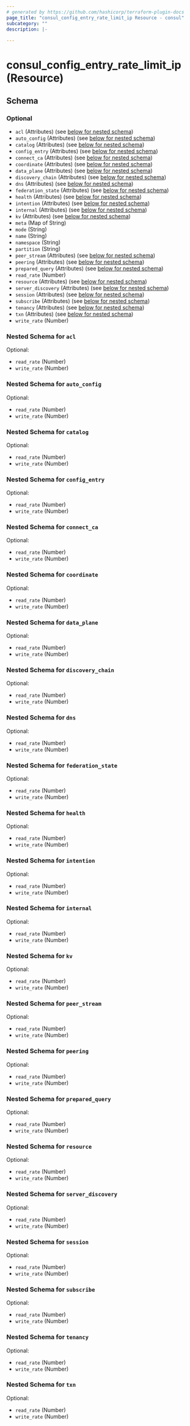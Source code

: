 ```yaml
---
# generated by https://github.com/hashicorp/terraform-plugin-docs
page_title: "consul_config_entry_rate_limit_ip Resource - consul"
subcategory: ""
description: |-
  
---
```


# consul_config_entry_rate_limit_ip (Resource)





<!-- schema generated by tfplugindocs -->
## Schema

### Optional

- `acl` (Attributes) (see [below for nested schema](#nestedatt--acl))
- `auto_config` (Attributes) (see [below for nested schema](#nestedatt--auto_config))
- `catalog` (Attributes) (see [below for nested schema](#nestedatt--catalog))
- `config_entry` (Attributes) (see [below for nested schema](#nestedatt--config_entry))
- `connect_ca` (Attributes) (see [below for nested schema](#nestedatt--connect_ca))
- `coordinate` (Attributes) (see [below for nested schema](#nestedatt--coordinate))
- `data_plane` (Attributes) (see [below for nested schema](#nestedatt--data_plane))
- `discovery_chain` (Attributes) (see [below for nested schema](#nestedatt--discovery_chain))
- `dns` (Attributes) (see [below for nested schema](#nestedatt--dns))
- `federation_state` (Attributes) (see [below for nested schema](#nestedatt--federation_state))
- `health` (Attributes) (see [below for nested schema](#nestedatt--health))
- `intention` (Attributes) (see [below for nested schema](#nestedatt--intention))
- `internal` (Attributes) (see [below for nested schema](#nestedatt--internal))
- `kv` (Attributes) (see [below for nested schema](#nestedatt--kv))
- `meta` (Map of String)
- `mode` (String)
- `name` (String)
- `namespace` (String)
- `partition` (String)
- `peer_stream` (Attributes) (see [below for nested schema](#nestedatt--peer_stream))
- `peering` (Attributes) (see [below for nested schema](#nestedatt--peering))
- `prepared_query` (Attributes) (see [below for nested schema](#nestedatt--prepared_query))
- `read_rate` (Number)
- `resource` (Attributes) (see [below for nested schema](#nestedatt--resource))
- `server_discovery` (Attributes) (see [below for nested schema](#nestedatt--server_discovery))
- `session` (Attributes) (see [below for nested schema](#nestedatt--session))
- `subscribe` (Attributes) (see [below for nested schema](#nestedatt--subscribe))
- `tenancy` (Attributes) (see [below for nested schema](#nestedatt--tenancy))
- `txn` (Attributes) (see [below for nested schema](#nestedatt--txn))
- `write_rate` (Number)

<a id="nestedatt--acl"></a>
### Nested Schema for `acl`

Optional:

- `read_rate` (Number)
- `write_rate` (Number)


<a id="nestedatt--auto_config"></a>
### Nested Schema for `auto_config`

Optional:

- `read_rate` (Number)
- `write_rate` (Number)


<a id="nestedatt--catalog"></a>
### Nested Schema for `catalog`

Optional:

- `read_rate` (Number)
- `write_rate` (Number)


<a id="nestedatt--config_entry"></a>
### Nested Schema for `config_entry`

Optional:

- `read_rate` (Number)
- `write_rate` (Number)


<a id="nestedatt--connect_ca"></a>
### Nested Schema for `connect_ca`

Optional:

- `read_rate` (Number)
- `write_rate` (Number)


<a id="nestedatt--coordinate"></a>
### Nested Schema for `coordinate`

Optional:

- `read_rate` (Number)
- `write_rate` (Number)


<a id="nestedatt--data_plane"></a>
### Nested Schema for `data_plane`

Optional:

- `read_rate` (Number)
- `write_rate` (Number)


<a id="nestedatt--discovery_chain"></a>
### Nested Schema for `discovery_chain`

Optional:

- `read_rate` (Number)
- `write_rate` (Number)


<a id="nestedatt--dns"></a>
### Nested Schema for `dns`

Optional:

- `read_rate` (Number)
- `write_rate` (Number)


<a id="nestedatt--federation_state"></a>
### Nested Schema for `federation_state`

Optional:

- `read_rate` (Number)
- `write_rate` (Number)


<a id="nestedatt--health"></a>
### Nested Schema for `health`

Optional:

- `read_rate` (Number)
- `write_rate` (Number)


<a id="nestedatt--intention"></a>
### Nested Schema for `intention`

Optional:

- `read_rate` (Number)
- `write_rate` (Number)


<a id="nestedatt--internal"></a>
### Nested Schema for `internal`

Optional:

- `read_rate` (Number)
- `write_rate` (Number)


<a id="nestedatt--kv"></a>
### Nested Schema for `kv`

Optional:

- `read_rate` (Number)
- `write_rate` (Number)


<a id="nestedatt--peer_stream"></a>
### Nested Schema for `peer_stream`

Optional:

- `read_rate` (Number)
- `write_rate` (Number)


<a id="nestedatt--peering"></a>
### Nested Schema for `peering`

Optional:

- `read_rate` (Number)
- `write_rate` (Number)


<a id="nestedatt--prepared_query"></a>
### Nested Schema for `prepared_query`

Optional:

- `read_rate` (Number)
- `write_rate` (Number)


<a id="nestedatt--resource"></a>
### Nested Schema for `resource`

Optional:

- `read_rate` (Number)
- `write_rate` (Number)


<a id="nestedatt--server_discovery"></a>
### Nested Schema for `server_discovery`

Optional:

- `read_rate` (Number)
- `write_rate` (Number)


<a id="nestedatt--session"></a>
### Nested Schema for `session`

Optional:

- `read_rate` (Number)
- `write_rate` (Number)


<a id="nestedatt--subscribe"></a>
### Nested Schema for `subscribe`

Optional:

- `read_rate` (Number)
- `write_rate` (Number)


<a id="nestedatt--tenancy"></a>
### Nested Schema for `tenancy`

Optional:

- `read_rate` (Number)
- `write_rate` (Number)


<a id="nestedatt--txn"></a>
### Nested Schema for `txn`

Optional:

- `read_rate` (Number)
- `write_rate` (Number)
